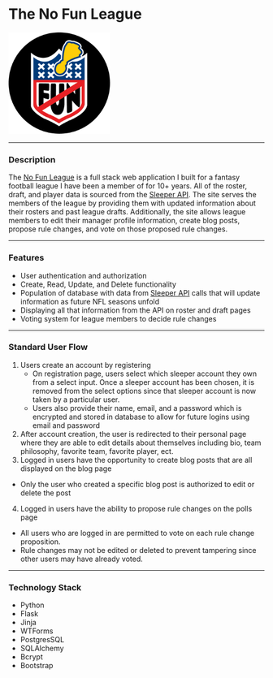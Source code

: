 # **The No Fun League**


[<img src="static/no_fun_league.png" width="200" height="200"/>](https://no-fun-league.herokuapp.com/)

---
### **Description**
The [No Fun League](https://no-fun-league.herokuapp.com/) is a full stack web application I built for a fantasy football league I have been a member of for 10+ years. All of the roster, draft, and player data is sourced from the [Sleeper API](https://docs.sleeper.app/). The site serves the members of the league by providing them with updated information about their rosters and past league drafts. Additionally, the site allows league members to edit their manager profile information, create blog posts, propose rule changes, and vote on those proposed rule changes.


---
### **Features**
* User authentication and authorization
* Create, Read, Update, and Delete functionality
* Population of database with data from [Sleeper API](https://docs.sleeper.app/) calls that will update information as future NFL seasons unfold
* Displaying all that information from the API on roster and draft pages
* Voting system for league members to decide rule changes


---
### **Standard User Flow**
1. Users create an account by registering
   * On registration page, users select which sleeper account they own from a select input. Once a sleeper account has been chosen, it is removed from the select options since that sleeper account is now taken by a particular user.
   * Users also provide their name, email, and a password which is encrypted and stored in database to allow for future logins using email and password
2. After account creation, the user is redirected to their personal page where they are able to edit details about themselves including bio, team philosophy, favorite team, favorite player, ect.
3. Logged in users have the opportunity to create blog posts that are all displayed on the blog page
  * Only the user who created a specific blog post is authorized to edit or delete the post
4. Logged in users have the ability to propose rule changes on the polls page
  * All users who are logged in are permitted to vote on each rule change proposition.
  * Rule changes may not be edited or deleted to prevent tampering since other users may have already voted.


---
### **Technology Stack**
- Python
- Flask
- Jinja
- WTForms
- PostgresSQL
- SQLAlchemy
- Bcrypt
- Bootstrap
